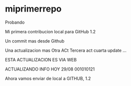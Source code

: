# miprimerrepo
Probando


Mi primera contribucion local para GitHub 1.2


Un commit mas desde Github  


Una actualizacion mas 
Otra ACt
Tercera act
cuarta update ...


ESTA ACTUALIZACION ES VIA WEB 

ACTUALIZANDO INFO HOY 29/08 001010121

Ahora vamos enviar de local a GITHUB, 1.2
